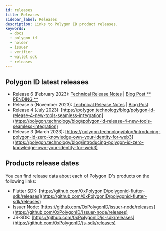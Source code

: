 ```yaml
---
id: releases
title: Releases
sidebar_label: Releases
description: Links to Polygon ID product releases.
keywords:
  - docs
  - polygon id
  - holder
  - issuer
  - verifier
  - wallet sdk
  - releases
---
```


## Polygon ID latest releases
- Release 6 (February 2023): [Technical Release Notes](/docs/release-notes/r6) | [Blog Post ** PENDING **](#)
- Release 5 (November 2023): [Technical Release Notes](/docs/release-notes/r5) | [Blog Post](https://polygon.technology/blog/polygon-id-release-5-boosting-credential-liquidity?utm_source=twitter&utm_medium=social&utm_content=id-r5-blog)
- Release 4 (July 2023): [https://polygon.technology/blog/polygon-id-release-4-new-tools-seamless-integration](https://polygon.technology/blog/polygon-id-release-4-new-tools-seamless-integration)
- Release 3 (March 2023): [https://polygon.technology/blog/introducing-polygon-id-zero-knowledge-own-your-identity-for-web3](https://polygon.technology/blog/introducing-polygon-id-zero-knowledge-own-your-identity-for-web3)

## Products release dates

You can find release data about each of Polygon ID's products on the following links:

- Flutter SDK: [https://github.com/0xPolygonID/polygonid-flutter-sdk/releases](https://github.com/0xPolygonID/polygonid-flutter-sdk/releases)
- Issuer Node: [https://github.com/0xPolygonID/issuer-node/releases](https://github.com/0xPolygonID/issuer-node/releases)
- JS-SDK: [https://github.com/0xPolygonID/js-sdk/releases](https://github.com/0xPolygonID/js-sdk/releases)
